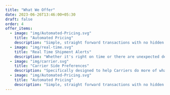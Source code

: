 ```yaml
---
title: "What We Offer"
date: 2023-06-26T13:46:00+05:30
draft: false
order: 4
offer_items:
  - image: "img/Automated-Pricing.svg"
    title: "Automated Pricing"
    description: "Simple, straight forward transactions with no hidden surprises or last minute fee changes."
  - image: "img/real-time.svg"
    title: "Real Time Shipment Alerts"
    description: "Whether it's right on time or there are unexpected delays, you'll know each step of the way."
  - image: "img/carrier.svg"
    title: "Carrier Side Preferences"
    description: "Specifically designed to help Carriers do more of what they want, when they want to do it."
  - image: "img/Automated-Pricing.svg"
    title: "Automated Pricing"
    description: "Simple, straight forward transactions with no hidden surprises or last minute fee changes."
---
```


